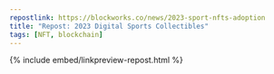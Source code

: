```yaml
---
repostlink: https://blockworks.co/news/2023-sport-nfts-adoption
title: "Repost: 2023 Digital Sports Collectibles"
tags: [NFT, blockchain]
---
```


{% include embed/linkpreview-repost.html %}
